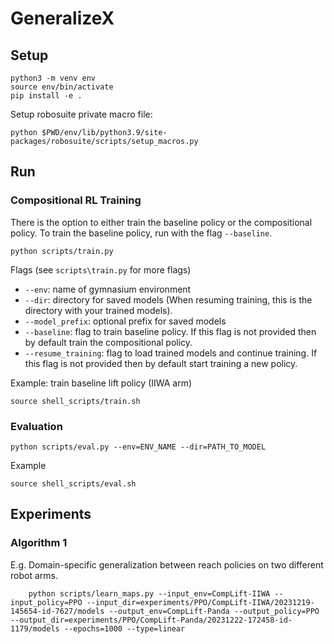 # GeneralizeX

## Setup
```
python3 -m venv env
source env/bin/activate
pip install -e .
```
Setup robosuite private macro file:
```
python $PWD/env/lib/python3.9/site-packages/robosuite/scripts/setup_macros.py
```

## Run
### Compositional RL Training
There is the option to either train the baseline policy or the compositional policy. To train the baseline policy, run with the flag `--baseline`.
```
python scripts/train.py
```

Flags (see `scripts\train.py` for more flags)
- `--env`: name of gymnasium environment
- `--dir`: directory for saved models (When resuming training, this is the directory with your trained models).
- `--model_prefix`: optional prefix for saved models
- `--baseline`: flag to train baseline policy. If this flag is not provided then by default train the compositional policy.
- `--resume_training`: flag to load trained models and continue training. If this flag is not provided then by default start training a new policy.

Example: train baseline lift policy (IIWA arm)
```
source shell_scripts/train.sh
```

### Evaluation
```
python scripts/eval.py --env=ENV_NAME --dir=PATH_TO_MODEL
```
Example
```
source shell_scripts/eval.sh
```
## Experiments

### Algorithm 1
E.g. Domain-specific generalization between reach policies on two different robot arms.
```
    python scripts/learn_maps.py --input_env=CompLift-IIWA --input_policy=PPO --input_dir=experiments/PPO/CompLift-IIWA/20231219-145654-id-7627/models --output_env=CompLift-Panda --output_policy=PPO --output_dir=experiments/PPO/CompLift-Panda/20231222-172458-id-1179/models --epochs=1000 --type=linear
``` 
